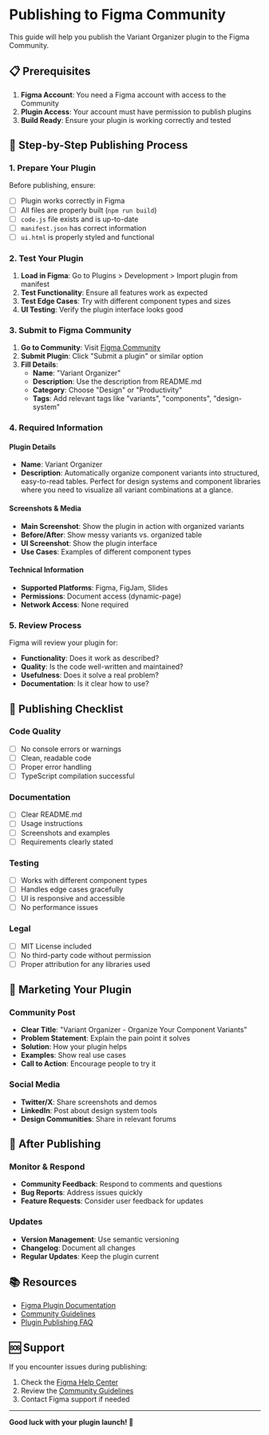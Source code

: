 # Publishing to Figma Community

This guide will help you publish the Variant Organizer plugin to the Figma Community.

## 📋 Prerequisites

1. **Figma Account**: You need a Figma account with access to the Community
2. **Plugin Access**: Your account must have permission to publish plugins
3. **Build Ready**: Ensure your plugin is working correctly and tested

## 🚀 Step-by-Step Publishing Process

### 1. Prepare Your Plugin

Before publishing, ensure:
- [ ] Plugin works correctly in Figma
- [ ] All files are properly built (`npm run build`)
- [ ] `code.js` file exists and is up-to-date
- [ ] `manifest.json` has correct information
- [ ] `ui.html` is properly styled and functional

### 2. Test Your Plugin

1. **Load in Figma**: Go to Plugins > Development > Import plugin from manifest
2. **Test Functionality**: Ensure all features work as expected
3. **Test Edge Cases**: Try with different component types and sizes
4. **UI Testing**: Verify the plugin interface looks good

### 3. Submit to Figma Community

1. **Go to Community**: Visit [Figma Community](https://www.figma.com/community)
2. **Submit Plugin**: Click "Submit a plugin" or similar option
3. **Fill Details**:
   - **Name**: "Variant Organizer"
   - **Description**: Use the description from README.md
   - **Category**: Choose "Design" or "Productivity"
   - **Tags**: Add relevant tags like "variants", "components", "design-system"

### 4. Required Information

#### Plugin Details
- **Name**: Variant Organizer
- **Description**: Automatically organize component variants into structured, easy-to-read tables. Perfect for design systems and component libraries where you need to visualize all variant combinations at a glance.

#### Screenshots & Media
- **Main Screenshot**: Show the plugin in action with organized variants
- **Before/After**: Show messy variants vs. organized table
- **UI Screenshot**: Show the plugin interface
- **Use Cases**: Examples of different component types

#### Technical Information
- **Supported Platforms**: Figma, FigJam, Slides
- **Permissions**: Document access (dynamic-page)
- **Network Access**: None required

### 5. Review Process

Figma will review your plugin for:
- **Functionality**: Does it work as described?
- **Quality**: Is the code well-written and maintained?
- **Usefulness**: Does it solve a real problem?
- **Documentation**: Is it clear how to use?

## 📝 Publishing Checklist

### Code Quality
- [ ] No console errors or warnings
- [ ] Clean, readable code
- [ ] Proper error handling
- [ ] TypeScript compilation successful

### Documentation
- [ ] Clear README.md
- [ ] Usage instructions
- [ ] Screenshots and examples
- [ ] Requirements clearly stated

### Testing
- [ ] Works with different component types
- [ ] Handles edge cases gracefully
- [ ] UI is responsive and accessible
- [ ] No performance issues

### Legal
- [ ] MIT License included
- [ ] No third-party code without permission
- [ ] Proper attribution for any libraries used

## 🎯 Marketing Your Plugin

### Community Post
- **Clear Title**: "Variant Organizer - Organize Your Component Variants"
- **Problem Statement**: Explain the pain point it solves
- **Solution**: How your plugin helps
- **Examples**: Show real use cases
- **Call to Action**: Encourage people to try it

### Social Media
- **Twitter/X**: Share screenshots and demos
- **LinkedIn**: Post about design system tools
- **Design Communities**: Share in relevant forums

## 🔄 After Publishing

### Monitor & Respond
- **Community Feedback**: Respond to comments and questions
- **Bug Reports**: Address issues quickly
- **Feature Requests**: Consider user feedback for updates

### Updates
- **Version Management**: Use semantic versioning
- **Changelog**: Document all changes
- **Regular Updates**: Keep the plugin current

## 📚 Resources

- [Figma Plugin Documentation](https://www.figma.com/plugin-docs/)
- [Community Guidelines](https://www.figma.com/community/guidelines)
- [Plugin Publishing FAQ](https://help.figma.com/hc/en-us/articles/360041051154)

## 🆘 Support

If you encounter issues during publishing:
1. Check the [Figma Help Center](https://help.figma.com/)
2. Review the [Community Guidelines](https://www.figma.com/community/guidelines)
3. Contact Figma support if needed

---

**Good luck with your plugin launch! 🚀**
